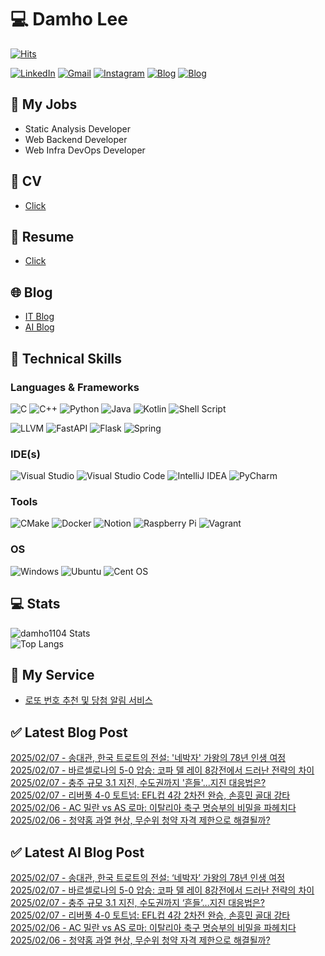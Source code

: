 
# 💻 Damho Lee

[![Hits](https://hits.seeyoufarm.com/api/count/incr/badge.svg?url=https%3A%2F%2Fgithub.com%2Fdamho1104&count_bg=%233D9CC8&title_bg=%23555555&icon=&icon_color=%23E7E7E7&title=hits&edge_flat=false)](https://hits.seeyoufarm.com)  

[![LinkedIn](https://img.shields.io/badge/Linkedin-%230077B5.svg?style=flat&logo=linkedin&logoColor=white)](https://www.linkedin.com/in/damho1104/)
[![Gmail](https://img.shields.io/badge/Gmail-D14836?style=flat&logo=gmail&logoColor=white)](mailto:damho1104@gmail.com)
[![Instagram](https://img.shields.io/badge/Instargram-%23E4405F.svg?style=flat&logo=Instagram&logoColor=white)](https://www.instagram.com/damho1104/)
[![Blog](https://img.shields.io/badge/Blog-%23000000.svg?style=flat&logo=Tistory&logoColor=white)](https://dmomo.co.kr/)
[![Blog](https://img.shields.io/badge/Blog-%23000000.svg?style=flat&logo=WordPress&logoColor=white)](https://blog.ai.dmomo.co.kr/)

## 📃 My Jobs
- Static Analysis Developer
- Web Backend Developer
- Web Infra DevOps Developer

## 📰 CV
- [Click](https://resume.dmomo.net/damho.lee/resume)  

## 📘 Resume
- [Click](https://damho1104.notion.site/8af3191b9815406d95708d9a0cea5a9e)  

## 🌐 Blog
- [IT Blog](https://dmomo.co.kr/)
- [AI Blog](https://blog.ai.dmomo.co.kr/)

## 💪 Technical Skills
### Languages & Frameworks
![C](https://img.shields.io/badge/c-%2300599C.svg?style=flat&logo=c&logoColor=white)
![C++](https://img.shields.io/badge/c++-%2300599C.svg?style=flat&logo=c%2B%2B&logoColor=white)
![Python](https://img.shields.io/badge/Python-3776AB.svg?&style=flat&logo=Python&logoColor=white)
![Java](https://img.shields.io/badge/java-%23ED8B00.svg?style=flat&logo=openjdk&logoColor=white)
![Kotlin](https://img.shields.io/badge/Kotlin-%237F52FF.svg?style=flat&logo=Kotlin&logoColor=white)
![Shell Script](https://img.shields.io/badge/Shell_script-%23121011.svg?style=flat&logo=gnu-bash&logoColor=white)  
  
![LLVM](https://img.shields.io/badge/LLVM/Clang-000B1D.svg?&style=flat&logo=LLVM&logoColor=white)
![FastAPI](https://img.shields.io/badge/FastAPI-005571?style=flat&logo=fastapi)
![Flask](https://img.shields.io/badge/Flask-%23000.svg?style=flat&logo=flask&logoColor=white)
![Spring](https://img.shields.io/badge/Springboot-%236DB33F.svg?style=flat&logo=spring&logoColor=white)
  
  
### IDE(s)
![Visual Studio](https://img.shields.io/badge/Visual%20Studio-5C2D91.svg?style=flat&logo=visual-studio&logoColor=white) 
![Visual Studio Code](https://img.shields.io/badge/Visual%20Studio%20Code-0078d7.svg?style=flat&logo=visual-studio-code&logoColor=white)
![IntelliJ IDEA](https://img.shields.io/badge/IntelliJIDEA-000000.svg?style=flat&logo=intellij-idea&logoColor=white) 
![PyCharm](https://img.shields.io/badge/PyCharm-143?style=flat&logo=pycharm&logoColor=black&color=black&labelColor=green) 


### Tools
![CMake](https://img.shields.io/badge/CMake-%23008FBA.svg?style=flat&logo=cmake&logoColor=white)
![Docker](https://img.shields.io/badge/docker-%230db7ed.svg?style=flat&logo=docker&logoColor=white)
![Notion](https://img.shields.io/badge/Notion-%23000000.svg?style=flat&logo=notion&logoColor=white)
![Raspberry Pi](https://img.shields.io/badge/-RaspberryPi-C51A4A?style=flat&logo=Raspberry-Pi)
![Vagrant](https://img.shields.io/badge/Vagrant-%231563FF.svg?style=flat&logo=vagrant&logoColor=white)


### OS
![Windows](https://img.shields.io/badge/Windows-0078D6?style=flat&logo=windows&logoColor=white)
![Ubuntu](https://img.shields.io/badge/Ubuntu-E95420?style=flat&logo=ubuntu&logoColor=white)
![Cent OS](https://img.shields.io/badge/Cent%20OS-002260?style=flat&logo=centos&logoColor=F0F0F0)


## :computer: Stats
![damho1104 Stats](https://github-readme-stats.vercel.app/api?username=damho1104&hide=issues&show_icons=true&theme=dark)  
![Top Langs](https://github-readme-stats.vercel.app/api/top-langs/?username=damho1104&layout=compact&theme=dark)


## 📣 My Service
- [로또 번호 추천 및 당첨 알림 서비스](https://lotto.dmomo.co.kr/)  


## ✅ Latest Blog Post

[2025/02/07 - 송대관, 한국 트로트의 전설: '네박자' 가왕의 78년 인생 여정](https://dmomo.co.kr/77) <br/>
[2025/02/07 - 바르셀로나의 5-0 압승: 코파 델 레이 8강전에서 드러난 전략의 차이](https://dmomo.co.kr/76) <br/>
[2025/02/07 - 충주 규모 3.1 지진, 수도권까지 '흔들'...지진 대응법은?](https://dmomo.co.kr/75) <br/>
[2025/02/07 - 리버풀 4-0 토트넘: EFL컵 4강 2차전 완승, 손흥민 골대 강타](https://dmomo.co.kr/74) <br/>
[2025/02/06 - AC 밀란 vs AS 로마: 이탈리아 축구 명승부의 비밀을 파헤치다](https://dmomo.co.kr/73) <br/>
[2025/02/06 - 청약홈 과열 현상, 무순위 청약 자격 제한으로 해결될까?](https://dmomo.co.kr/72) <br/>

## ✅ Latest AI Blog Post
[2025/02/07 - 송대관, 한국 트로트의 전설: ‘네박자’ 가왕의 78년 인생 여정](https://blog.ai.dmomo.co.kr/trend/857) <br/>
[2025/02/07 - 바르셀로나의 5-0 압승: 코파 델 레이 8강전에서 드러난 전략의 차이](https://blog.ai.dmomo.co.kr/trend/854) <br/>
[2025/02/07 - 충주 규모 3.1 지진, 수도권까지 ‘흔들’…지진 대응법은?](https://blog.ai.dmomo.co.kr/trend/851) <br/>
[2025/02/07 - 리버풀 4-0 토트넘: EFL컵 4강 2차전 완승, 손흥민 골대 강타](https://blog.ai.dmomo.co.kr/trend/845) <br/>
[2025/02/06 - AC 밀란 vs AS 로마: 이탈리아 축구 명승부의 비밀을 파헤치다](https://blog.ai.dmomo.co.kr/trend/842) <br/>
[2025/02/06 - 청약홈 과열 현상, 무순위 청약 자격 제한으로 해결될까?](https://blog.ai.dmomo.co.kr/trend/839) <br/>
